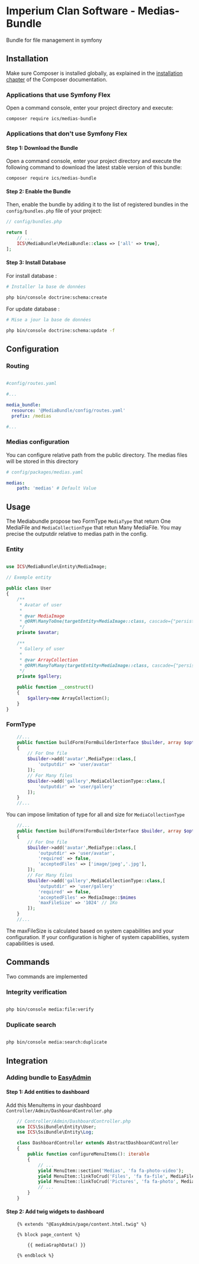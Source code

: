 # Imperium Clan Software - Medias-Bundle

Bundle for file management in symfony

## Installation

Make sure Composer is installed globally, as explained in the
[installation chapter](https://getcomposer.org/doc/00-intro.md)
of the Composer documentation.

### Applications that use Symfony Flex

Open a command console, enter your project directory and execute:

```console
composer require ics/medias-bundle
```

### Applications that don't use Symfony Flex

#### Step 1: Download the Bundle

Open a command console, enter your project directory and execute the
following command to download the latest stable version of this bundle:

```console
composer require ics/medias-bundle
```

#### Step 2: Enable the Bundle

Then, enable the bundle by adding it to the list of registered bundles
in the `config/bundles.php` file of your project:

```php
// config/bundles.php

return [
    // ...
    ICS\MediaBundle\MediaBundle::class => ['all' => true],
];
```

#### Step 3: Install Database

For install database :

```bash
# Installer la base de données

php bin/console doctrine:schema:create

```

For update database :

```bash
# Mise a jour la base de données

php bin/console doctrine:schema:update -f

```

## Configuration

### Routing

```yaml

#config/routes.yaml

#...

media_bundle:
  resource: '@MediaBundle/config/routes.yaml'
  prefix: /medias

#...

```

### Medias configuration

You can configure relative path from the public directory. The medias files will be stored in this directory 

```yaml
# config/packages/medias.yaml

medias:
    path: 'medias' # Default Value

```

## Usage

The Mediabundle propose two FormType `MediaType` that return One MediaFile and `MediaCollectionType` that retun Many MediaFile. You may precise the outputdir relative to medias path in the config.

### Entity

```php

use ICS\MediaBundle\Entity\MediaImage;

// Exemple entity

public class User
{
    /**
     * Avatar of user
     *
     * @var MediaImage
     * @ORM\ManyToOne(targetEntity=MediaImage::class, cascade={"persist","remove"})
     */
    private $avatar;

    /**
     * Gallery of user
     *
     * @var ArrayCollection
     * @ORM\ManyToMany(targetEntity=MediaImage::class, cascade={"persist","remove"})
     */
    private $gallery;

    public function __construct()
    {
        $gallery=new ArrayCollection();
    }
}

```
### FormType

```php
    //...
    public function buildForm(FormBuilderInterface $builder, array $options): void
    {
        // For One file
        $builder->add('avatar',MediaType::class,[
            'outputdir' => 'user/avatar'
        ]);
        // For Many files
        $builder->add('gallery',MediaCollectionType::class,[
            'outputdir' => 'user/gallery'
        ]);
    }
    //...
```
You can impose limitation of type for all and size for `MediaCollectionType`

```php
    //...
    public function buildForm(FormBuilderInterface $builder, array $options): void
    {
        // For One file
        $builder->add('avatar',MediaType::class,[
            'outputdir' => 'user/avatar',
            'required' => false,
            'acceptedFiles' => ['image/jpeg','.jpg'],
        ]);
        // For Many files
        $builder->add('gallery',MediaCollectionType::class,[
            'outputdir' => 'user/gallery'
            'required' => false,
            'acceptedFiles' => MediaImage::$mimes
            'maxFileSize' => '1024' // 1Ko
        ]);
    }
    //...
```

The maxFileSize is calculated based on system capabilities and your configuration. If your configuration is higher of system capabilities, system capabilities is used.

## Commands

Two commands are implemented

### Integrity verification

```bash

php bin/console media:file:verify

```

### Duplicate search

```bash

php bin/console media:search:duplicate

```

## Integration

### Adding bundle to [EasyAdmin](https://symfony.com/doc/current/bundles/EasyAdminBundle/index.html)

#### Step 1: Add entities to dashboard

Add this MenuItems in your dashboard `Controller/Admin/DashboardController.php`

```php
    // Controller/Admin/DashboardController.php
    use ICS\SsiBundle\Entity\User;
    use ICS\SsiBundle\Entity\Log;

    class DashboardController extends AbstractDashboardController
    {
        public function configureMenuItems(): iterable
        {
            // ...
            yield MenuItem::section('Medias', 'fa fa-photo-video');
            yield MenuItem::linkToCrud('Files', 'fa fa-file', MediaFile::class);
            yield MenuItem::linkToCrud('Pictures', 'fa fa-photo', MediaImage::class);
            // ...
        }
    }
```

#### Step 2: Add twig widgets to dashboard

```twig
    {% extends "@EasyAdmin/page/content.html.twig" %}

    {% block page_content %}

        {{ mediaGraphData() }}

    {% endblock %}
```
